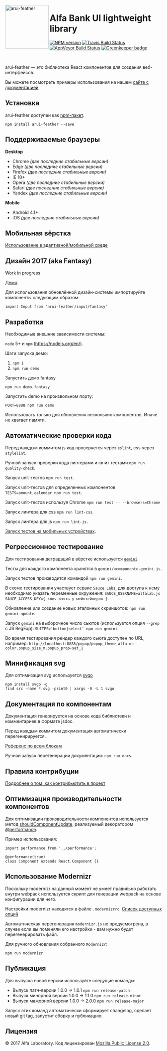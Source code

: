 <img align="left" width="140" height="140" title="arui-feather"
     src="https://rawgit.com/alfa-laboratory/arui-feather/master/logo.svg" />

Alfa Bank UI lightweight library
================================

[![NPM version][npm-img]][npm] [![Travis Build Status][travis-img]][travis] [![AppVeyor Build Status][appveyor-img]][appveyor] [![Greenkeeper badge][greenkeeper-img]][greenkeeper]

[appveyor-img]:    https://img.shields.io/appveyor/ci/teryaew/arui-feather/master.svg?label=win
[greenkeeper-img]: https://badges.greenkeeper.io/alfa-laboratory/arui-feather.svg
[npm-img]:         https://img.shields.io/npm/v/arui-feather.svg
[travis-img]:      https://img.shields.io/travis/alfa-laboratory/arui-feather/master.svg?label=unix
[appveyor]:        https://ci.appveyor.com/project/teryaew/arui-feather
[greenkeeper]:     https://greenkeeper.io
[npm]:             https://www.npmjs.org/package/arui-feather
[travis]:          https://travis-ci.org/alfa-laboratory/arui-feather?branch=master

<br />

arui-feather — это библиотека React компонентов для создания веб-интерфейсов.

Вы можете посмотреть примеры использования на нашем [сайте с документацией](https://alfa-laboratory.github.io/arui-feather/styleguide/)

Установка
---------
arui-feather доступен как [npm-пакет](https://www.npmjs.com/package/arui-feather).

```
npm install arui-feather --save
```

Поддерживаемые браузеры
-----------------------

**Desktop**

  * Chrome *(две последние стабильные версии)*
  * Edge *(две последние стабильные версии)*
  * Firefox *(две последние стабильные версии)*
  * IE 10+
  * Opera *(две последние стабильные версии)*
  * Safari *(две последние стабильные версии)*
  * Yandex *(две последние стабильные версии)*

**Mobile**

  * Android 4.1+
  * iOS *(две последние стабильные версии)*

Мобильная вёрстка
-----------------
[Использование в адаптивной/мобильной среде](./README_MOBILE.md)

Дизайн 2017 (aka Fantasy)
-------------------------

Work in progress

[Демо](https://alfa-laboratory.github.io/arui-feather/styleguide-fantasy/)

Для использования обновлённой дизайн-системы импортируйте компоненты следующим образом:

```
import Input from 'arui-feather/input/fantasy'
```

Разработка
----------

Необходимые внешние зависимости системы:

`node` 5+ и `npm` (https://nodejs.org/en/).

Шаги запуска демо:

1. `npm i`
2. `npm run demo`

Запустить демо fantasy

`npm run demo-fantasy`

Запустить demo на произвольном порту:

`PORT=8888 npm run demo`



Использовать только для обновления нескольких компонентов. Иначе не хватает памяти.

Автоматические проверки кода
----------------------------

Перед каждым коммитом js код проверяется через `eslint`, css через `stylelint`.

Ручной запуск проверки кода линтерами и юнит тестами `npm run quality-check`.

Запуск unit-тестов `npm run test`.

Запуск unit-тестов для определенных компонентов `TESTS=amount,calendar npm run test`.

Запуск unit-тестов используя Chrome `npm run test -- --browsers=Chrome`

Запуск линтера для css `npm run lint-css`.

Запуск линтера для js `npm run lint-js`.

[Запуск тестов на мобильных устройствах](./README_MOBILE.md#mobile-testing).

Регрессионное тестирование
--------------------------

Для тестирования деградаций в вёрстке используется [`gemini`](https://github.com/gemini-testing/gemini).

Тесты для каждого компонента хранятся в `gemini/<component>.gemini.js`.

Запуск тестов производится командой `npm run gemini`.

В схеме тестирования участвует сервис [`Sauce Labs`](https://saucelabs.com), для доступа к нему необходимо указать переменные окружения: `SAUCE_USERNAME=alfalab.js SAUCE_ACCESS_KEY={ ключ взять у мейнтейнеров }`.

Обновление или создание новых эталонных скриншотов: `npm run gemini-update`.

Запуск `gemini` на выборочное число сьютов (используется опция `--grep` c JS RegExp): `SUITES='button|select' npm run gemini`.

Во время тестирования рендер каждого сьюта доступен по URL, например: `http://localhost:8888/popup/popup_theme_alfa-on-color.popup_size_m.popup_prop-set_1`

Минификация svg
---------------

Для оптимизация svg используется [svgo](https://github.com/svg/svgo)
```
npm install svgo -g
find src -name *.svg -print0 | xargs -0 -L 1 svgo
```

Документация по компонентам
---------------------------

Документация генерируется на основе кода библиотеки и комментариев в формате jsdoc.

Перед каждым коммитом документация автоматически перегенирируется.

[Референс по всем блокам](./docs)

Ручной запуск перегенерации документации: `npm run docs`.

Правила контрибуции
-------------------

[Подробнее о том, как контрибьютить в проект](./CONTRIBUTION.md)

Оптимизация производительности компонентов
-------------------------------------------
Для оптимизации производительности компонентов используется метод
[shouldComponentUpdate](https://facebook.github.io/react/docs/advanced-performance.html#avoiding-reconciling-the-dom),
реализуемый декоратором [@performance](./src/performance.js).

Пример использования:
```
import performance from '../performance';

@performance(true)
class Component extends React.Component {}
```

Использование Modernizr
-----------------------
Поскольку modernizr на данный момент не умеет правильно работать внутри webpack
используется скрипт для генерации webpack на основе конфигурации для него.

Настройки modernizr находятся в файле `.modernizrrc`. [Список доступных опций](https://github.com/Modernizr/Modernizr/blob/master/lib/config-all.json)

Автоматическая перегенерация `modernizr.js` не предусмотрена, в случае если вы поменяли его настройки - вам нужно
будет перегенерировать файл.

Для ручного обновления собранного `Modernizr`:

```
npm run modernizr
```

Публикация
----------
Для выпуска новой версии используйте следущие команды:

- Выпуск патч-версии 1.0.0 -> 1.0.1 `npm run release-patch`
- Выпуск минорной версии 1.0.0 -> 1.1.0 `npm run release-minor`
- Выпуск мажорной версии 1.0.0 -> 2.0.0 `npm run release-major`

Запуск этих команд автоматически сформирует changelog, сделает новый git tag,
запустит сборку и публикацию.

Лицензия
--------

© 2017 Alfa Laboratory. Код лицензирован [Mozilla Public License 2.0](LICENSE.txt).
